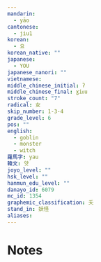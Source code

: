 ```yaml
---
mandarin:
  - yāo
cantonese:
  - jiu1
korean:
  - 요
korean_native: ""
japanese:
  - YOU
japanese_nanori: ""
vietnamese:
middle_chinese_initial: ʔ
middle_chinese_final: ɣiᴇu
stroke_count: "7"
radical: 女
skip_number: 1-3-4
grade_level: 6
pos: ""
english:
  - goblin
  - monster
  - witch
羅馬字: yau
韓文: 얏
joyo_level: ""
hsk_level: ""
hanmun_edu_level: ""
danayo_id: 6079
mc_id: 1354
graphemic_classification: 夭
stand_in: 妖怪
aliases:
---
```


# Notes
